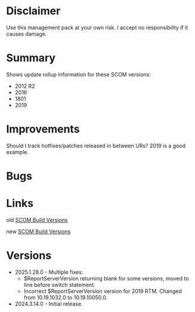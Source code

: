 # Disclaimer
Use this management pack at your own risk. I accept no responsibility if it causes damage.

# Summary
Shows update rollup information for these SCOM versions:

  * 2012 R2
  * 2016
  * 1801
  * 2019

# Improvements

Should I track hotfixes/patches released in between URs? 2019 is a good example.

# Bugs

# Links

old [SCOM Build Versions](https://thesystemcenterblog.wordpress.com/scom-build-versions)

new <a href="https://thesystemcenterblog.wordpress.com/scom-build-versions" target="_blank">SCOM Build Versions</a>

# Versions

  * 2025.1.28.0 - Multiple fixes:
    * $ReportServerVersion returning blank for some versions, moved to line before switch statement.
    * Incorrect $ReportServerVersion version for 2019 RTM. Changed from 10.19.1032.0 to 10.19.10050.0.
  * 2024.3.14.0 - Initial release.
